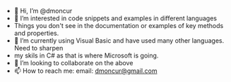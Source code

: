 - 👋 Hi, I’m @dmoncur
- 👀 I’m interested in code snippets and examples in different languages
- Things you don't see in the documentation or examples of key methods and properties.
- 🌱 I’m currently using Visual Basic and have used many other languages. Need to sharpen
- my skils in C# as that is where Microsoft is going.
- 💞️ I’m looking to collaborate on the above
- 📫 How to reach me: email: dmoncur@gmail.com

